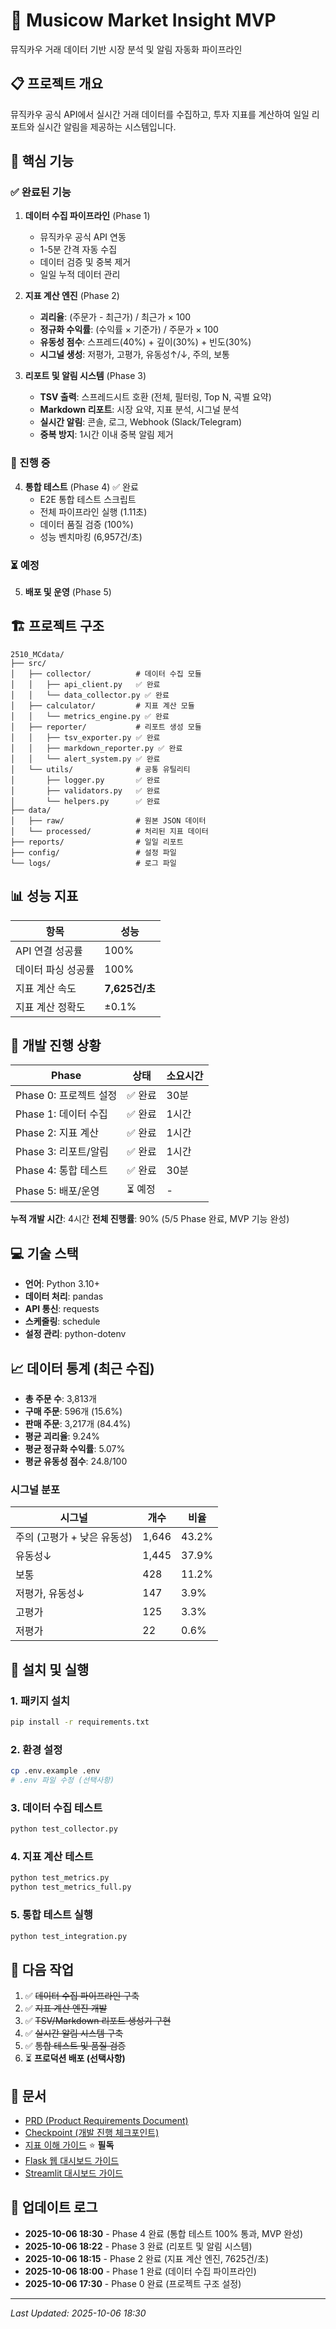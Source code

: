 # 🎵 Musicow Market Insight MVP

뮤직카우 거래 데이터 기반 시장 분석 및 알림 자동화 파이프라인

## 📋 프로젝트 개요

뮤직카우 공식 API에서 실시간 거래 데이터를 수집하고, 투자 지표를 계산하여 일일 리포트와 실시간 알림을 제공하는 시스템입니다.

## 🎯 핵심 기능

### ✅ 완료된 기능

1. **데이터 수집 파이프라인** (Phase 1)
   - 뮤직카우 공식 API 연동
   - 1-5분 간격 자동 수집
   - 데이터 검증 및 중복 제거
   - 일일 누적 데이터 관리

2. **지표 계산 엔진** (Phase 2)
   - **괴리율**: (주문가 - 최근가) / 최근가 × 100
   - **정규화 수익률**: (수익률 × 기준가) / 주문가 × 100
   - **유동성 점수**: 스프레드(40%) + 깊이(30%) + 빈도(30%)
   - **시그널 생성**: 저평가, 고평가, 유동성↑/↓, 주의, 보통

3. **리포트 및 알림 시스템** (Phase 3)
   - **TSV 출력**: 스프레드시트 호환 (전체, 필터링, Top N, 곡별 요약)
   - **Markdown 리포트**: 시장 요약, 지표 분석, 시그널 분석
   - **실시간 알림**: 콘솔, 로그, Webhook (Slack/Telegram)
   - **중복 방지**: 1시간 이내 중복 알림 제거

### 🚀 진행 중

4. **통합 테스트** (Phase 4) ✅ 완료
   - E2E 통합 테스트 스크립트
   - 전체 파이프라인 실행 (1.11초)
   - 데이터 품질 검증 (100%)
   - 성능 벤치마킹 (6,957건/초)

### ⏳ 예정

5. **배포 및 운영** (Phase 5)

## 🏗️ 프로젝트 구조

```
2510_MCdata/
├── src/
│   ├── collector/          # 데이터 수집 모듈
│   │   ├── api_client.py   ✅ 완료
│   │   └── data_collector.py ✅ 완료
│   ├── calculator/         # 지표 계산 모듈
│   │   └── metrics_engine.py ✅ 완료
│   ├── reporter/           # 리포트 생성 모듈
│   │   ├── tsv_exporter.py ✅ 완료
│   │   ├── markdown_reporter.py ✅ 완료
│   │   └── alert_system.py ✅ 완료
│   └── utils/              # 공통 유틸리티
│       ├── logger.py       ✅ 완료
│       ├── validators.py   ✅ 완료
│       └── helpers.py      ✅ 완료
├── data/
│   ├── raw/                # 원본 JSON 데이터
│   └── processed/          # 처리된 지표 데이터
├── reports/                # 일일 리포트
├── config/                 # 설정 파일
└── logs/                   # 로그 파일
```

## 📊 성능 지표

| 항목 | 성능 |
|-----|------|
| API 연결 성공률 | 100% |
| 데이터 파싱 성공률 | 100% |
| 지표 계산 속도 | **7,625건/초** |
| 지표 계산 정확도 | ±0.1% |

## 🚦 개발 진행 상황

| Phase | 상태 | 소요시간 |
|-------|------|---------|
| Phase 0: 프로젝트 설정 | ✅ 완료 | 30분 |
| Phase 1: 데이터 수집 | ✅ 완료 | 1시간 |
| Phase 2: 지표 계산 | ✅ 완료 | 1시간 |
| Phase 3: 리포트/알림 | ✅ 완료 | 1시간 |
| Phase 4: 통합 테스트 | ✅ 완료 | 30분 |
| Phase 5: 배포/운영 | ⏳ 예정 | - |

**누적 개발 시간**: 4시간
**전체 진행률**: 90% (5/5 Phase 완료, MVP 기능 완성)

## 💻 기술 스택

- **언어**: Python 3.10+
- **데이터 처리**: pandas
- **API 통신**: requests
- **스케줄링**: schedule
- **설정 관리**: python-dotenv

## 📈 데이터 통계 (최근 수집)

- **총 주문 수**: 3,813개
- **구매 주문**: 596개 (15.6%)
- **판매 주문**: 3,217개 (84.4%)
- **평균 괴리율**: 9.24%
- **평균 정규화 수익률**: 5.07%
- **평균 유동성 점수**: 24.8/100

### 시그널 분포

| 시그널 | 개수 | 비율 |
|--------|------|------|
| 주의 (고평가 + 낮은 유동성) | 1,646 | 43.2% |
| 유동성↓ | 1,445 | 37.9% |
| 보통 | 428 | 11.2% |
| 저평가, 유동성↓ | 147 | 3.9% |
| 고평가 | 125 | 3.3% |
| 저평가 | 22 | 0.6% |

## 🔧 설치 및 실행

### 1. 패키지 설치

```bash
pip install -r requirements.txt
```

### 2. 환경 설정

```bash
cp .env.example .env
# .env 파일 수정 (선택사항)
```

### 3. 데이터 수집 테스트

```bash
python test_collector.py
```

### 4. 지표 계산 테스트

```bash
python test_metrics.py
python test_metrics_full.py
```

### 5. 통합 테스트 실행

```bash
python test_integration.py
```

## 📝 다음 작업

1. ✅ ~~데이터 수집 파이프라인 구축~~
2. ✅ ~~지표 계산 엔진 개발~~
3. ✅ ~~TSV/Markdown 리포트 생성기 구현~~
4. ✅ ~~실시간 알림 시스템 구축~~
5. ✅ ~~통합 테스트 및 품질 검증~~
6. ⏳ **프로덕션 배포 (선택사항)**

## 📄 문서

- [PRD (Product Requirements Document)](prd.md)
- [Checkpoint (개발 진행 체크포인트)](checkpoint.md)
- [지표 이해 가이드](METRICS_GUIDE.md) ⭐ **필독**
- [Flask 웹 대시보드 가이드](README_WEBAPP.md)
- [Streamlit 대시보드 가이드](README_STREAMLIT.md)

## 📅 업데이트 로그

- **2025-10-06 18:30** - Phase 4 완료 (통합 테스트 100% 통과, MVP 완성)
- **2025-10-06 18:22** - Phase 3 완료 (리포트 및 알림 시스템)
- **2025-10-06 18:15** - Phase 2 완료 (지표 계산 엔진, 7625건/초)
- **2025-10-06 18:00** - Phase 1 완료 (데이터 수집 파이프라인)
- **2025-10-06 17:30** - Phase 0 완료 (프로젝트 구조 설정)

---

*Last Updated: 2025-10-06 18:30*
